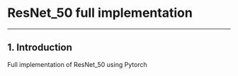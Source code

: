 # ResNet_50 full implementation   

-----

## 1. Introduction   
Full implementation of ResNet_50 using Pytorch

